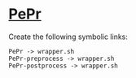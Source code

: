 # [PePr](https://hpc.nih.gov/apps/PePr.html)

Create the following symbolic links:
```
PePr -> wrapper.sh
PePr-preprocess -> wrapper.sh
PePr-postprocess -> wrapper.sh
```
